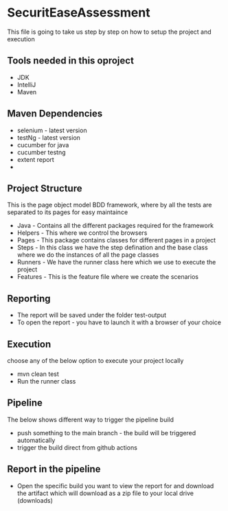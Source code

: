 # SecuritEaseAssessment

This file is going to take us step by step on how to setup the project and execution

## Tools needed in this oproject
* JDK
* IntelliJ
* Maven

## Maven Dependencies
* selenium - latest version
* testNg - latest version
* cucumber for java
* cucumber testng
* extent report
* 
## Project Structure
This is the page object model BDD framework, where by all the tests are separated to its pages for easy maintaince
* Java - Contains all the different packages required for the framework
* Helpers - This where we control the browsers
* Pages - This package contains classes for different pages in a project
* Steps - In this class we have the step defination and the base class where we do the instances of all the page classes
* Runners - We have the runner class here which we use to execute the project
* Features - This is the feature file where we create the scenarios

## Reporting
* The report will be saved under the folder test-output
* To open the report - you have to launch it with a browser of your choice

## Execution
choose any of the below option to execute your project locally
* mvn clean test
* Run the runner class

## Pipeline
The below shows different way to trigger the pipeline build
* push something to the main branch - the build will  be triggered automatically
* trigger the build direct from github actions

## Report in the pipeline
* Open the specific build you want to view the report for and download the artifact which will download as a zip file to your local drive (downloads)